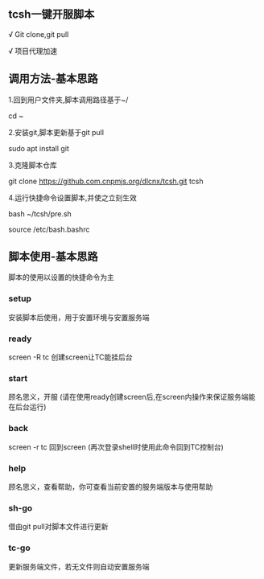 ## tcsh一键开服脚本

√ Git clone,git pull

√ 项目代理加速

## 调用方法-基本思路

1.回到用户文件夹,脚本调用路径基于~/

cd ~

2.安装git,脚本更新基于git pull

sudo apt install git

3.克隆脚本仓库

git clone https://github.com.cnpmjs.org/dlcnx/tcsh.git tcsh

4.运行快捷命令设置脚本,并使之立刻生效

bash ~/tcsh/pre.sh

source /etc/bash.bashrc

## 脚本使用-基本思路

脚本的使用以设置的快捷命令为主

### setup
安装脚本后使用，用于安置环境与安置服务端


### ready
screen -R tc
创建screen让TC能挂后台


### start
顾名思义，开服
(请在使用ready创建screen后,在screen内操作来保证服务端能在后台运行)


### back
screen -r tc
回到screen
(再次登录shell时使用此命令回到TC控制台)


### help
顾名思义，查看帮助，你可查看当前安置的服务端版本与使用帮助


### sh-go
借由git pull对脚本文件进行更新


### tc-go
更新服务端文件，若无文件则自动安置服务端
